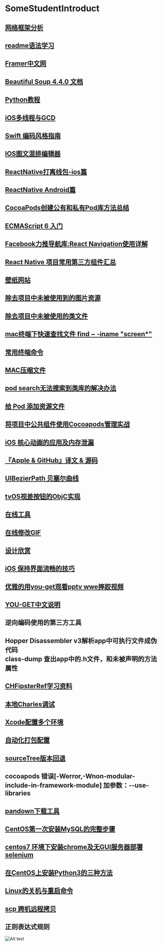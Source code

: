 # SomeStudentIntroduct

## [网络框架分析 ](http://www.jianshu.com/p/856f0e26279d)

## [readme语法学习](http://blog.csdn.net/zhaokaiqiang1992/article/details/41349819)

## [Framer中文网](http://framerjscn.github.io/all-article/Basic/importing/)

## [Beautiful Soup 4.4.0 文档](http://beautifulsoup.readthedocs.io/zh_CN/latest/)

## [Python教程](http://www.yiibai.com/python/python_reg_expressions.html)

## [iOS多线程与GCD](http://www.cocoachina.com/ios/20160804/17291.html)

## [Swift 编码风格指南](http://www.samirchen.com/swift-style-guide/)

## [IOS图文混排编辑器](http://www.jianshu.com/p/62610c63d623)

## [ReactNative打离线包-ios篇](https://segmentfault.com/a/1190000004189538)

## [ReactNative Android篇](https://www.jianshu.com/p/1380d4c8b596)

## [CocoaPods创建公有和私有Pod库方法总结](https://segmentfault.com/a/1190000007947371)

## [ECMAScript 6 入门](http://es6.ruanyifeng.com/#docs/let)

## [Facebook力推导航库:React Navigation使用详解](http://www.lcode.org/facebook-react-navigation/)

## [React Native 项目常用第三方组件汇总](http://www.jianshu.com/p/53ff78168acc)

## [壁纸网站](https://wall.alphacoders.com/)

## [除去项目中未被使用到的图片资源](https://github.com/tinymind/LSUnusedResources/)

## [除去项目中未被使用的类文件](https://github.com/CatchZeng/CATClearProjectTool)

## [mac终端下快速查找文件  find ~ -iname  "screen*"](http://blog.csdn.net/ul646691993/article/details/45769721)

## [常用终端命令](https://github.com/mrjlovetian/NormalTerminal)

## [MAC压缩文件](http://www.jianshu.com/p/2b290ee95e79)

## [pod search无法搜索到类库的解决办法](http://www.jianshu.com/p/b5e5cd053464)

## [给 Pod 添加资源文件](http://blog.xianqu.org/2015/08/pod-resources/)

## [将项目中公共组件使用Cocoapods管理实战](https://juejin.im/entry/59a3c8e06fb9a0248070f1d7)

## [iOS 核心动画的应用及内存泄漏](https://juejin.im/entry/59a3d4a2f265da247d728ef0)

## [『Apple & GitHub』译文 & 源码](https://juejin.im/entry/59a38db5f265da247b4e8f2f)

## [UIBezierPath 贝塞尔曲线](http://plainboiledwaterln.cn/AppleTranslation/UIBezierPathApple.html)

## [tvOS视差按钮的ObjC实现](https://segmentfault.com/a/1190000004048940)

## [在线工具](http://tool.lu/markdown/)

## [在线修改GIF](http://www.soogif.com/editor)

## [设计欣赏](https://dribbble.com/shots)

## [iOS 保持界面流畅的技巧](https://blog.ibireme.com/2015/11/12/smooth_user_interfaces_for_ios/)

## [优雅的用you-get观看pptv wwe摔跤视频](http://www.jianshu.com/p/7a0f066db1a2)

## [YOU-GET中文说明](https://github.com/soimort/you-get/wiki/%E4%B8%AD%E6%96%87%E8%AF%B4%E6%98%8E)

## 逆向编码使用的第三方工具
## Hopper Disassembler v3解析app中可执行文件成伪代码 </br> class-dump 查出app中的.h文件，和未被声明的方法属性

## [CHFipsterRef学习资料](http://meilbn.com/2016/10/27/CFHipsterRef-Low-Level-Programming-on-iOS-OSX-Chapter2-Objective-C-Runtime/)

## [本地Charles调试](https://github.com/mrjlovetian/UseCharles)

## [Xcode配置多个环境](http://www.jianshu.com/p/83b6e781eb51)

## [自动化打包配置](https://www.jianshu.com/p/41ecb06ae95f)

## [sourceTree版本回退](https://github.com/mrjlovetian/sourceTreeBackVersion)

## cocoapods 错误[-Werror,-Wnon-modular-include-in-framework-module] 加参数：--use-libraries

## [pandown下载工具](http://pandownload.com/document/login.html)

## [CentOS第一次安装MySQL的完整步骤](https://www.cnblogs.com/silentdoer/articles/7258232.html)
## [centos7 环境下安装chrome及无GUI服务器部署selenium](https://blog.csdn.net/ZincZhang/article/details/79797847)
## [在CentOS上安装Python3的三种方法](https://www.centos.bz/2018/01/%E5%9C%A8centos%E4%B8%8A%E5%AE%89%E8%A3%85python3%E7%9A%84%E4%B8%89%E7%A7%8D%E6%96%B9%E6%B3%95/)
## [Linux的关机与重启命令](https://www.ezloo.com/2009/05/linux_poweroff_and_reboot.html)
## [scp 跨机远程拷贝](http://linuxtools-rst.readthedocs.io/zh_CN/latest/tool/scp.html)

## 正则表达式规则
![Alt text](/python正则.jpg)

